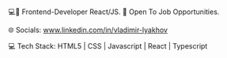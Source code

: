 💻🚀 Frontend-Developer React/JS.
💼 Open To Job Opportunities.

🌐 Socials:
www.linkedin.com/in/vladimir-lyakhov

💻 Tech Stack:
HTML5 | CSS | Javascript | React | Typescript


<!---
Lyahof/Lyahof is a ✨ special ✨ repository because its `README.md` (this file) appears on your GitHub profile.
You can click the Preview link to take a look at your changes.
--->

